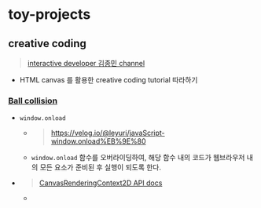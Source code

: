 # toy-projects 

## creative coding 

>[interactive developer 김종민 channel](https://www.youtube.com/watch?v=hCHL7sydzn0&list=PLGf_tBShGSDNGHhFBT4pKFRMpiBrZJXCm)

- HTML canvas 를 활용한 creative coding tutorial 따라하기 

### [Ball collision](./creative/ball-collision)

- `window.onload` 

  - > https://velog.io/@leyuri/javaScript-window.onload%EB%9E%80

  - `window.onload` 함수를 오버라이딩하여, 해당 함수 내의 코드가 웹브라우저 내의 모든 요소가 준비된 후 실행이 되도록 한다. 

    

- >[CanvasRenderingContext2D API docs](https://developer.mozilla.org/en-US/docs/Web/API/CanvasRenderingContext2D/arc)

  - 




